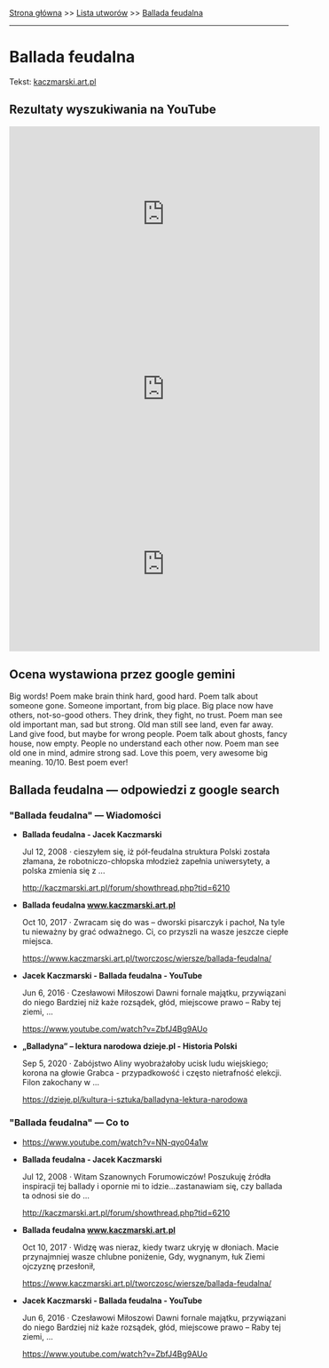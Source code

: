 [Strona główna](../index.md) >> [Lista utworów](../list.md) >> [Ballada feudalna](34.md)

---

# Ballada feudalna

Tekst: [kaczmarski.art.pl](https://www.kaczmarski.art.pl/tworczosc/wiersze/ballada-feudalna/)

## Rezultaty wyszukiwania na YouTube

<iframe width="560" height="315" src="https://www.youtube.com/embed/ZbfJ4Bg9AUo?si=IdontcarewhotheIRSsendsImnotpayingtaxes" title="YouTube video player" frameborder="0" allow="accelerometer; autoplay; clipboard-write; encrypted-media; gyroscope; picture-in-picture; web-share" referrerpolicy="strict-origin-when-cross-origin" allowfullscreen></iframe>

<iframe width="560" height="315" src="https://www.youtube.com/embed/mpuwr9fF7kw?si=IdontcarewhotheIRSsendsImnotpayingtaxes" title="YouTube video player" frameborder="0" allow="accelerometer; autoplay; clipboard-write; encrypted-media; gyroscope; picture-in-picture; web-share" referrerpolicy="strict-origin-when-cross-origin" allowfullscreen></iframe>

<iframe width="560" height="315" src="https://www.youtube.com/embed/e5Rnx3henTU?si=IdontcarewhotheIRSsendsImnotpayingtaxes" title="YouTube video player" frameborder="0" allow="accelerometer; autoplay; clipboard-write; encrypted-media; gyroscope; picture-in-picture; web-share" referrerpolicy="strict-origin-when-cross-origin" allowfullscreen></iframe>

## Ocena wystawiona przez google gemini

Big words! Poem make brain think hard, good hard. Poem talk about someone gone. Someone important, from big place. Big place now have others, not-so-good others. They drink, they fight, no trust. Poem man see old important man, sad but strong. Old man still see land, even far away. Land give food, but maybe for wrong people. Poem talk about ghosts, fancy house, now empty. People no understand each other now. Poem man see old one in mind, admire strong sad. Love this poem, very awesome big meaning. 10/10. Best poem ever!


## Ballada feudalna — odpowiedzi z google search

### "Ballada feudalna" — Wiadomości

- **Ballada feudalna - Jacek Kaczmarski**

    Jul 12, 2008  ·  cieszyłem się, iż pół-feudalna struktura Polski została złamana, że robotniczo-chłopska młodzież zapełnia uniwersytety, a polska zmienia się z ... 

   <http://kaczmarski.art.pl/forum/showthread.php?tid=6210>
- **Ballada feudalna www.kaczmarski.art.pl**

    Oct 10, 2017  ·  Zwracam się do was – dworski pisarczyk i pachoł, Na tyle tu nieważny by grać odważnego. Ci, co przyszli na wasze jeszcze ciepłe miejsca. 

   <https://www.kaczmarski.art.pl/tworczosc/wiersze/ballada-feudalna/>
- **Jacek Kaczmarski - Ballada feudalna - YouTube**

    Jun 6, 2016  ·  Czesławowi Miłoszowi Dawni fornale majątku, przywiązani do niego Bardziej niż każe rozsądek, głód, miejscowe prawo – Raby tej ziemi, ... 

   <https://www.youtube.com/watch?v=ZbfJ4Bg9AUo>
- **„Balladyna” – lektura narodowa  dzieje.pl - Historia Polski**

    Sep 5, 2020  ·  Zabójstwo Aliny wyobrażałoby ucisk ludu wiejskiego; korona na głowie Grabca - przypadkowość i często nietrafność elekcji. Filon zakochany w ... 

   <https://dzieje.pl/kultura-i-sztuka/balladyna-lektura-narodowa>

### "Ballada feudalna" — Co to

- <https://www.youtube.com/watch?v=NN-qyo04a1w>
- **Ballada feudalna - Jacek Kaczmarski**

    Jul 12, 2008  ·  Witam Szanownych Forumowiczów! Poszukuję źródła inspiracji tej ballady i opornie mi to idzie...zastanawiam się, czy ballada ta odnosi sie do ... 

   <http://kaczmarski.art.pl/forum/showthread.php?tid=6210>
- **Ballada feudalna www.kaczmarski.art.pl**

    Oct 10, 2017  ·  Widzę was nieraz, kiedy twarz ukryję w dłoniach. Macie przynajmniej wasze chlubne poniżenie, Gdy, wygnanym, łuk Ziemi ojczyznę przesłonił, 

   <https://www.kaczmarski.art.pl/tworczosc/wiersze/ballada-feudalna/>
- **Jacek Kaczmarski - Ballada feudalna - YouTube**

    Jun 6, 2016  ·  Czesławowi Miłoszowi Dawni fornale majątku, przywiązani do niego Bardziej niż każe rozsądek, głód, miejscowe prawo – Raby tej ziemi, ... 

   <https://www.youtube.com/watch?v=ZbfJ4Bg9AUo>

